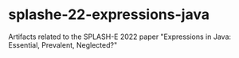 # splashe-22-expressions-java
Artifacts related to the SPLASH-E 2022 paper "Expressions in Java: Essential, Prevalent, Neglected?"
